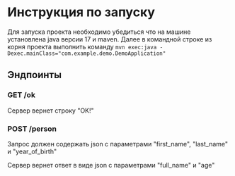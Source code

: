 # Инструкция по запуску
Для запуска проекта необходимо убедиться что на машине установлена java версии 17 и maven.
Далее в командной строке из корня проекта выполнить команду `mvn exec:java -Dexec.mainClass="com.example.demo.DemoApplication"`
## Эндпоинты
### GET /ok
Сервер вернет строку "OK!"
### POST /person
Запрос должен содержать json с параметрами "first_name", "last_name" и "year_of_birth"

Сервер вернет ответ в виде json с параметрами "full_name" и "age"
